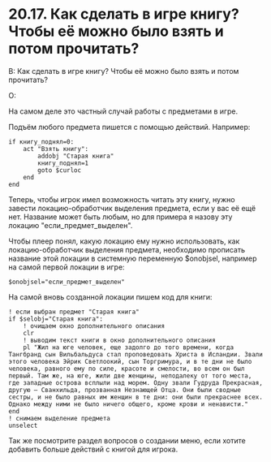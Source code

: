 # 20.17. Как сделать в игре книгу? Чтобы её можно было взять и потом прочитать?
<!-- [:faq_20_17] -->
В: Как сделать в игре книгу? Чтобы её можно было взять и потом прочитать?

О:

На самом деле это частный случай работы с предметами в игре.

Подъём любого предмета пишется с помощью действий. Например:
```qsp
if книгу_поднял=0:
	act "Взять книгу":
		addobj "Старая книга"
		книгу_поднял=1
		goto $curloc
	end
end
```
Теперь, чтобы игрок имел возможность читать эту книгу, нужно завести локацию-обработчик выделения предмета, если у вас её ещё нет. Название может быть любым, но для примера я назову эту локацию "если_предмет_выделен".

Чтобы плеер понял, какую локацию ему нужно использовать, как локацию-обработчик выделения предмета, необходимо прописать название этой локации в системную переменную $onobjsel, например на самой первой локации в игре:
```qsp
$onobjsel="если_предмет_выделен"
```
На самой вновь созданной локации пишем код для книги:
```qsp
! если выбран предмет "Старая книга"
if $selobj="Старая книга":
	! очищаем окно дополнительного описания
	clr
	! выводим текст книги в окно дополнительного описания
	pl "Жил на юге человек, еще задолго до того времени, когда Тангбранд сын Вильбальдуса стал проповедовать Христа в Исландии. Звали этого человека Эйрик Светлоокий, сын Торгримура, и в те дни не было человека, равного ему по силе, красоте и смелости, во всем он был первый. Там же, на юге, жили две женщины, неподалеку от того места, где западные острова всплыли над морем. Одну звали Гудруда Прекрасная, другую — Сванхильда, прозванная Незнающей Отца. Они были сводные сестры, и не было равных им женщин в те дни: они были прекраснее всех. Однако между ними не было ничего общего, кроме крови и ненависти."
end
! снимаем выделение предмета
unselect
```
Так же посмотрите раздел вопросов о создании меню, если хотите добавить больше действий с книгой для игрока.
